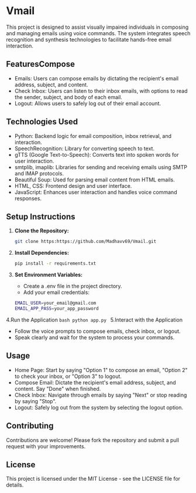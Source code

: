 # Vmail
This project is designed to assist visually impaired individuals in composing and managing emails using voice commands. The system integrates speech recognition and synthesis technologies to facilitate hands-free email interaction.

## FeaturesCompose 
* Emails: Users can compose emails by dictating the recipient's email address, subject, and content.
* Check Inbox: Users can listen to their inbox emails, with options to read the sender, subject, and body of each email.
* Logout: Allows users to safely log out of their email account.

## Technologies Used
* Python: Backend logic for email composition, inbox retrieval, and interaction.
* SpeechRecognition: Library for converting speech to text.
* gTTS (Google Text-to-Speech): Converts text into spoken words for user interaction.
* smtplib, imaplib: Libraries for sending and receiving emails using SMTP and IMAP protocols.
* Beautiful Soup: Used for parsing email content from HTML emails.
* HTML, CSS: Frontend design and user interface.
* JavaScript: Enhances user interaction and handles voice command responses.

## Setup Instructions
1. **Clone the Repository:**
    ```bash
    git clone https:https://github.com/Madhavv69/Vmail.git
    ```

2. **Install Dependencies:**
    ```bash
   pip install -r requirements.txt
    ```

3. **Set Environment Variables:**
   * Create a .env file in the project directory.
   * Add your email credentials:
    ```bash
    EMAIL_USER=your_email@gmail.com
    EMAIL_APP_PASS=your_app_password
    ```
4.Run the Application
    ```bash
     python app.py
    ```
5.Interact with the Application
* Follow the voice prompts to compose emails, check inbox, or logout.
* Speak clearly and wait for the system to process your commands.
  
## Usage
* Home Page: Start by saying "Option 1" to compose an email, "Option 2" to check your inbox, or "Option 3" to logout.
* Compose Email: Dictate the recipient's email address, subject, and content. Say "Done" when finished.
* Check Inbox: Navigate through emails by saying "Next" or stop reading by saying "Stop".
* Logout: Safely log out from the system by selecting the logout option.
  
## Contributing
Contributions are welcome! Please fork the repository and submit a pull request with your improvements.

## License
This project is licensed under the MIT License - see the LICENSE file for details.

